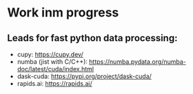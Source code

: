 # Work inm progress

## Leads for fast python data processing:
* cupy: https://cupy.dev/
* numba (jist with C/C++): https://numba.pydata.org/numba-doc/latest/cuda/index.html 
* dask-cuda: https://pypi.org/project/dask-cuda/
* rapids.ai: https://rapids.ai/
